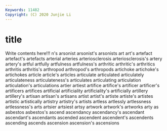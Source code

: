 ```yaml
---
Keywords: 11482
Copyright: (C) 2020 Junjie Li
---
```


# title

Write contents here!!!
n's 
arsonist 
arsonist's 
arsonists 
art 
art's 
artefact 
artefact's 
artefacts 
arterial
arteries 
arteriosclerosis 
arteriosclerosis's 
artery 
artery's 
artful 
artfully 
artfulness 
artfulness's 
arthritic
arthritic's 
arthritics 
arthritis 
arthritis's 
arthropod 
arthropod's 
arthropods 
artichoke 
artichoke's 
artichokes
article 
article's 
articles 
articulate 
articulated 
articulately 
articulateness 
articulateness's 
articulates 
articulating
articulation 
articulation's 
articulations 
artier 
artiest 
artifice 
artifice's 
artificer 
artificer's 
artificers
artifices 
artificial 
artificiality 
artificiality's 
artificially 
artillery 
artillery's 
artisan 
artisan's 
artisans
artist 
artist's 
artiste 
artiste's 
artistes 
artistic 
artistically 
artistry 
artistry's 
artists
artless 
artlessly 
artlessness 
artlessness's 
arts 
artsier 
artsiest 
artsy 
artwork 
artwork's
artworks 
arty 
as 
asbestos 
asbestos's 
ascend 
ascendancy 
ascendancy's 
ascendant 
ascendant's
ascendants 
ascended 
ascendent 
ascendent's 
ascendents 
ascending 
ascends 
ascension 
ascension's 
ascensions
